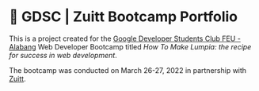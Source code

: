 # 🍳 GDSC | Zuitt Bootcamp Portfolio

This is a project created for the
 [Google Developer Students Club FEU - Alabang](https://gdsc.community.dev/far-eastern-university-feu-alabang/)
 Web Developer Bootcamp titled *How To Make Lumpia: the recipe for success in web development*.

The bootcamp was conducted on March 26-27, 2022 in partnership with [Zuitt](https://zuitt.co/).

